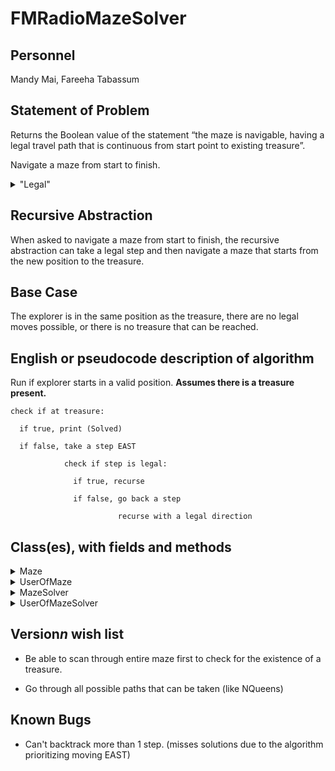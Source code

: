 # FMRadioMazeSolver

## Personnel
Mandy Mai,
Fareeha Tabassum

## Statement of Problem
Returns the Boolean value of the statement “the maze is navigable, having a legal travel path that is continuous from start point to existing treasure”.

Navigate a maze from start to finish. 
<details>
   <summary>"Legal"</summary>
   <p>Don’t cross the walls</p>
   <p>Right-angle turns only</p>
   <p>A path cannot go through the same point twice</p>
</details> 

## Recursive Abstraction
When asked to navigate a maze from start to finish, the recursive abstraction can take a legal step and then navigate a maze that starts from the new position to the treasure.

## Base Case

The explorer is in the same position as the treasure, there are no legal moves possible, or there is no treasure that can be reached.

## English or pseudocode description of algorithm

Run if explorer starts in a valid position. **Assumes there is a treasure present.**
    
    check if at treasure:

      if true, print (Solved)

      if false, take a step EAST

                check if step is legal:

                  if true, recurse
   
                  if false, go back a step
                              
                            recurse with a legal direction
        
## Class(es), with fields and methods

<details>
   <summary>Maze</summary>
   <p>Fields</p>
   <p>Methods</p>
</details> 

<details>
   <summary>UserOfMaze</summary>
   <p>Fields</p>
   <p>Methods</p>
</details> 

<details>
   <summary>MazeSolver</summary>
   <p>Fields</p>
   <p>Methods</p>
</details> 

<details>
   <summary>UserOfMazeSolver</summary>
   <p>Fields</p>
   <p>Methods</p>
</details> 

## Version*n* wish list

* Be able to scan through entire maze first to check for the existence of a treasure.

* Go through all possible paths that can be taken (like NQueens)

## Known Bugs

* Can't backtrack more than 1 step. (misses solutions due to the algorithm prioritizing moving EAST)
